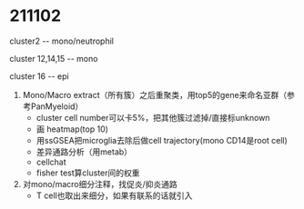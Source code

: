 # 211102

cluster2 -- mono/neutrophil

cluster 12,14,15 -- mono

cluster 16 -- epi

1. Mono/Macro extract（所有簇）之后重聚类，用top5的gene来命名亚群（参考PanMyeloid）
   * cluster cell number可以卡5%，把其他簇过滤掉/直接标unknown
   * 画 heatmap(top 10)
   * 用ssGSEA把microglia去除后做cell trajectory(mono CD14是root cell)
   * 差异通路分析（用metab）
   * cellchat
   * fisher test算cluster间的权重
2. 对mono/macro细分注释，找促炎/抑炎通路
   * T cell也取出来细分，如果有联系的话就引入
